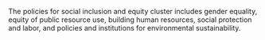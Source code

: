 The policies for social inclusion and equity cluster includes gender equality, equity of public resource use, building human resources, social protection and labor, and policies and institutions for environmental sustainability.